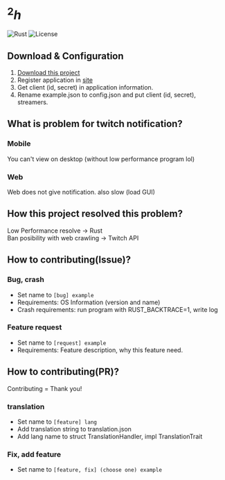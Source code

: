 # $^{2}h$
![Rust](https://img.shields.io/badge/language-rust-1976d2?style=for-the-badge&logo=rust)
![License](https://img.shields.io/badge/license-misilelab-green?style=for-the-badge)

## Download & Configuration 

1. [Download this project](https://github.com/MisileLab/H2/actions/workflows/test.yml)  
2. Register application in [site](https://dev.twitch.tv/console/apps)
3. Get client (id, secret) in application information.
4. Rename example.json to config.json and put client (id, secret), streamers.  

## What is problem for twitch notification?

### Mobile

You can't view on desktop (without low performance program lol)

### Web

Web does not give notification. also slow (load GUI)

## How this project resolved this problem?

Low Performance resolve -> Rust  
Ban posibility with web crawling -> Twitch API

## How to contributing(Issue)?

### Bug, crash

- Set name to `[bug] example`
- Requirements: OS Information (version and name)
- Crash requirements: run program with RUST_BACKTRACE=1, write log

### Feature request

- Set name to `[request] example`
- Requirements: Feature description, why this feature need.

## How to contributing(PR)?

Contributing = Thank you!

### translation

- Set name to `[feature] lang`
- Add translation string to translation.json
- Add lang name to struct TranslationHandler, impl TranslationTrait

### Fix, add feature

- Set name to `[feature, fix] (choose one) example`
